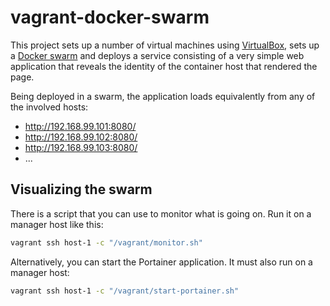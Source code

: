 # vagrant-docker-swarm

This project sets up a number of virtual machines using [VirtualBox](https://www.virtualbox.org/), sets up a [Docker swarm](https://docs.docker.com/engine/swarm/) and deploys a service consisting of a very simple web application that reveals the identity of the container host that rendered the page.

Being deployed in a swarm, the application loads equivalently from any of the involved hosts:

- http://192.168.99.101:8080/
- http://192.168.99.102:8080/
- http://192.168.99.103:8080/
- ...

## Visualizing the swarm

There is a script that you can use to monitor what is going on. Run it on a manager host like this:

```bash
vagrant ssh host-1 -c "/vagrant/monitor.sh"
```

Alternatively, you can start the Portainer application. It must also run on a manager host:

```bash
vagrant ssh host-1 -c "/vagrant/start-portainer.sh"
```
